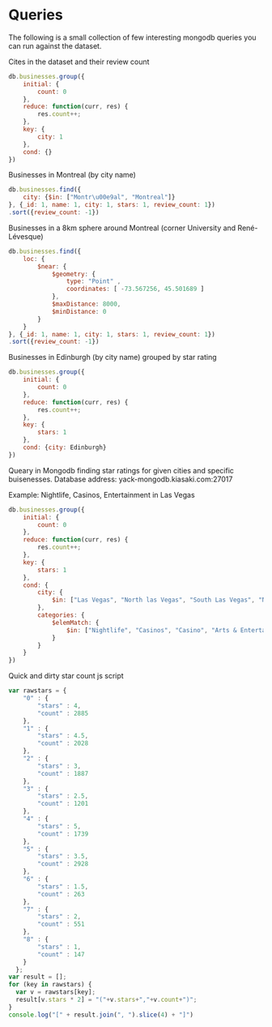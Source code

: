 # Queries

The following is a small collection of few interesting mongodb queries you can
run against the dataset.

Cites in the dataset and their review count

```javascript
db.businesses.group({
    initial: {
        count: 0
    },
    reduce: function(curr, res) {
        res.count++;
    },
    key: {
        city: 1
    },
    cond: {}
})
```

Businesses in Montreal (by city name)

```javascript
db.businesses.find({
    city: {$in: ["Montr\u00e9al", "Montreal"]}
}, {_id: 1, name: 1, city: 1, stars: 1, review_count: 1})
.sort({review_count: -1})
```

Businesses in a 8km sphere around Montreal (corner University and René-Lévesque)

```javascript
db.businesses.find({
    loc: {
        $near: {
            $geometry: {
                type: "Point" ,
                coordinates: [ -73.567256, 45.501689 ]
            },
            $maxDistance: 8000,
            $minDistance: 0
        }
    }
}, {_id: 1, name: 1, city: 1, stars: 1, review_count: 1})
.sort({review_count: -1})
```

Businesses in Edinburgh (by city name) grouped by star rating

```javascript
db.businesses.group({
    initial: {
        count: 0
    },
    reduce: function(curr, res) {
        res.count++;
    },
    key: {
        stars: 1
    },
    cond: {city: Edinburgh}
})
```

Queary in Mongodb finding star ratings for given cities and specific buisenesses. Database address: yack-mongodb.kiasaki.com:27017

Example: Nightlife, Casinos, Entertainment in Las Vegas

```javascript
db.businesses.group({
    initial: {
        count: 0
    },
    reduce: function(curr, res) {
        res.count++;
    },
    key: {
        stars: 1
    },
    cond: {
        city: {
            $in: ["Las Vegas", "North las Vegas", "South Las Vegas", "N Las Vegas", "North Las Vegas ", "N E Las Vegas", "N W Las Vegas", "Las Vegas ", "LAS VEGAS", "N. Las Vegas", "Las Vegas East", "C. Las Vegas"]
        },
        categories: {
            $elemMatch: {
                $in: ["Nightlife", "Casinos", "Casino", "Arts & Entertainment", "Cannabis Clinic", "Venues & Event Spaces", "Festivals", "Hotels"]
            }
        }
    }
})

```


Quick and dirty star count js script

```javascript
var rawstars = {
    "0" : {
        "stars" : 4,
        "count" : 2885
    },
    "1" : {
        "stars" : 4.5,
        "count" : 2028
    },
    "2" : {
        "stars" : 3,
        "count" : 1887
    },
    "3" : {
        "stars" : 2.5,
        "count" : 1201
    },
    "4" : {
        "stars" : 5,
        "count" : 1739
    },
    "5" : {
        "stars" : 3.5,
        "count" : 2928
    },
    "6" : {
        "stars" : 1.5,
        "count" : 263
    },
    "7" : {
        "stars" : 2,
        "count" : 551
    },
    "8" : {
        "stars" : 1,
        "count" : 147
    }
  };
var result = [];
for (key in rawstars) {
  var v = rawstars[key];
  result[v.stars * 2] = "("+v.stars+","+v.count+")";
}
console.log("[" + result.join(", ").slice(4) + "]")
```

